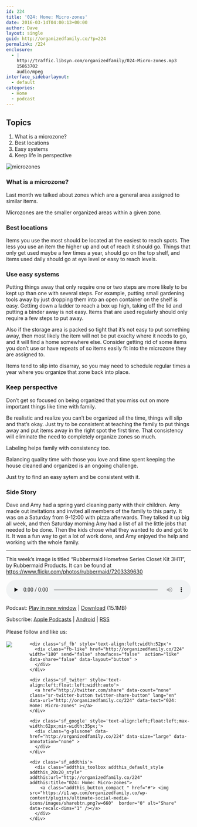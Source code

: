 ```yaml
---
id: 224
title: '024: Home: Micro-zones'
date: 2016-03-14T04:00:13+00:00
author: Dave
layout: single
guid: http://organizedfamily.co/?p=224
permalink: /224
enclosure:
  - |
    http://traffic.libsyn.com/organizedfamily/024-Micro-zones.mp3
    15863702
    audio/mpeg
interface_sidebarlayout:
  - default
categories:
  - Home
  - podcast
---
```

## Topics

  1. What is a microzone?
  2. Best locations
  3. Easy systems
  4. Keep life in perspective

<img src="https://i1.wp.com/organizedfamily.co/wp-content/uploads/2016/03/microzones.jpg?w=660" alt="microzones" data-recalc-dims="1" /> 

### What is a microzone?

Last month we talked about zones which are a general area assigned to similar items.

Microzones are the smaller organized areas within a given zone.

### Best locations

Items you use the most should be located at the easiest to reach spots. The less you use an item the higher up and out of reach it should go. Things that only get used maybe a few times a year, should go on the top shelf, and items used daily should go at eye level or easy to reach levels.

### Use easy systems

Putting things away that only require one or two steps are more likely to be kept up than one with several steps. For example, putting small gardening tools away by just dropping them into an open container on the shelf is easy. Getting down a ladder to reach a box up high, taking off the lid and putting a binder away is not easy. Items that are used regularly should only require a few steps to put away.

Also if the storage area is packed so tight that it&#8217;s not easy to put something away, then most likely the item will not be put exaclty where it needs to go, and it will find a home somewhere else. Consider getting rid of some items you don&#8217;t use or have repeats of so items easily fit into the microzone they are assigned to.

Items tend to slip into disarray, so you may need to schedule regular times a year where you organize that zone back into place.

### Keep perspective

Don&#8217;t get so focused on being organized that you miss out on more important things like time with family.

Be realistic and realize you can&#8217;t be organized all the time, things will slip and that&#8217;s okay. Just try to be consistent at teaching the family to put things away and put items away in the right spot the first time. That consistency will eliminate the need to completely organize zones so much.

Labeling helps family with consistency too.

Balancing quality time with those you love and time spent keeping the house cleaned and organized is an ongoing challenge.

Just try to find an easy sytem and be consistent with it.

### Side Story

Dave and Amy had a spring yard cleaning party with their children. Amy made out invitations and invited all members of the family to this party. It was on a Saturday from 9-12:00 with pizza afterwards. They talked it up big all week, and then Saturday morning Amy had a list of all the little jobs that needed to be done. Then the kids chose what they wanted to do and got to it. It was a fun way to get a lot of work done, and Amy enjoyed the help and working with the whole family.

* * *

This week&#8217;s image is titled &#8220;Rubbermaid Homefree Series Closet Kit 3H11&#8221;, by Rubbermaid Products. It can be found at https://www.flickr.com/photos/rubbermaid/7203339630

<div class="powerpress_player" id="powerpress_player_5346">
  <audio class="wp-audio-shortcode" id="audio-224-26" preload="none" style="width: 100%;" controls="controls"><source type="audio/mpeg" src="http://traffic.libsyn.com/organizedfamily/024-Micro-zones.mp3?_=26" /><a href="http://traffic.libsyn.com/organizedfamily/024-Micro-zones.mp3">http://traffic.libsyn.com/organizedfamily/024-Micro-zones.mp3</a></audio>
</div>

<p class="powerpress_links powerpress_links_mp3">
  Podcast: <a href="http://traffic.libsyn.com/organizedfamily/024-Micro-zones.mp3" class="powerpress_link_pinw" target="_blank" title="Play in new window" onclick="return powerpress_pinw('http://organizedfamily.co/?powerpress_pinw=224-podcast');" rel="nofollow">Play in new window</a> | <a href="http://traffic.libsyn.com/organizedfamily/024-Micro-zones.mp3" class="powerpress_link_d" title="Download" rel="nofollow" download="024-Micro-zones.mp3">Download</a> (15.1MB)
</p>

<p class="powerpress_links powerpress_subscribe_links">
  Subscribe: <a href="https://itunes.apple.com/us/podcast/organized-family/id1047979605?mt=2&ls=1#episodeGuid=http%3A%2F%2Forganizedfamily.co%2F%3Fp%3D224" class="powerpress_link_subscribe powerpress_link_subscribe_itunes" title="Subscribe on Apple Podcasts" rel="nofollow">Apple Podcasts</a> | <a href="http://subscribeonandroid.com/organizedfamily.co/feed/podcast" class="powerpress_link_subscribe powerpress_link_subscribe_android" title="Subscribe on Android" rel="nofollow">Android</a> | <a href="http://organizedfamily.co/feed/podcast" class="powerpress_link_subscribe powerpress_link_subscribe_rss" title="Subscribe via RSS" rel="nofollow">RSS</a>
</p>

<div class='sfsi_Sicons' style='width: 100%; display: inline-block; vertical-align: middle; text-align:left'>
  <div style='margin:0px 8px 0px 0px; line-height: 24px'>
    <span>Please follow and like us:</span>
  </div>
  
  <div class='sfsi_socialwpr'>
    <div class='sf_subscrbe' style='text-align:left;float:left;width:64px'>
      <a href="http://www.specificfeeds.com/widget/emailsubscribe/MTc5ODgx/OA==/" target="_blank"><img src="https://i2.wp.com/organizedfamily.co/wp-content/plugins/ultimate-social-media-icons/images/follow_subscribe.png?w=660" data-recalc-dims="1" /></a>
    </div>
    
    <div class='sf_fb' style='text-align:left;width:52px'>
      <div class="fb-like" href="http://organizedfamily.co/224" width="180" send="false" showfaces="false"  action="like" data-share="false" data-layout="button" >
      </div>
    </div>
    
    <div class='sf_twiter' style='text-align:left;float:left;width:auto'>
      <a href="http://twitter.com/share" data-count="none" class="sr-twitter-button twitter-share-button" lang="en" data-url="http://organizedfamily.co/224" data-text="024: Home: Micro-zones" ></a>
    </div>
    
    <div class='sf_google' style='text-align:left;float:left;max-width:62px;min-width:35px;'>
      <div class="g-plusone" data-href="http://organizedfamily.co/224" data-size="large" data-annotation="none" >
      </div>
    </div>
    
    <div class='sf_addthis'>
      <div class="addthis_toolbox addthis_default_style addthis_20x20_style" addthis:url="http://organizedfamily.co/224" addthis:title="024: Home: Micro-zones">
        <a class="addthis_button_compact " href="#"> <img src="https://i1.wp.com/organizedfamily.co/wp-content/plugins/ultimate-social-media-icons/images/sharebtn.png?w=660"  border="0" alt="Share" data-recalc-dims="1" /></a>
      </div>
    </div>
  </div>
</div>
